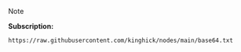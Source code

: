 > [!NOTE]
**Subscription:**
```
https://raw.githubusercontent.com/kinghick/nodes/main/base64.txt
```
